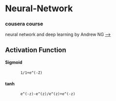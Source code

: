 # Neural-Network
### cousera course 
neural network and deep learning by Andrew NG [-->](https://www.coursera.org/learn/neural-networks-deep-learning/home/welcome)


## Activation Function
   #### Sigmoid 
           1/1+e^(-Z)
   #### tanh
           e^(-z)-e^(z)/e^(z)+e^(-z)
 

